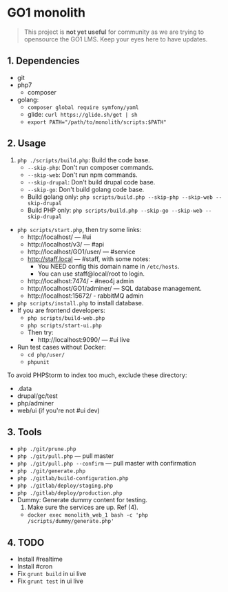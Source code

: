 GO1 monolith
====

> This project is **not yet useful** for community as we are trying to opensource the GO1 LMS.
> Keep your eyes here to have updates.

## 1. Dependencies

- git
- php7
    - composer
- golang:
    - `composer global require symfony/yaml`
    - glide: `curl https://glide.sh/get | sh`
    - `export PATH="/path/to/monolith/scripts:$PATH"`

## 2. Usage

1. `php ./scripts/build.php`: Build the code base.
    - `--skip-php`: Don't run composer commands. 
    - `--skip-web`: Don't run npm commands.
    - `--skip-drupal`: Don't build drupal code base.
    - `--skip-go`: Don't build golang code base.
    - Build golang only: `php scripts/build.php --skip-php --skip-web --skip-drupal`
    - Build PHP only: `php scripts/build.php --skip-go --skip-web --skip-drupal`
- `php scripts/start.php`, then try some links:
    - http://localhost/ — #ui
    - http://localhost/v3/ — #api
    - http://localhost/GO1/user/ — #service
    - http://staff.local — #staff, with some notes:
        - You NEED config this domain name in `/etc/hosts`.
        - You can use staff@local/root to login.
    - http://localhost:7474/ - #neo4j admin
    - http://localhost/GO1/adminer/ — SQL database management.
    - http://localhost:15672/ - rabbitMQ admin
- `php scripts/install.php` to install database.
- If you are frontend developers:
    - `php scripts/build-web.php`
    - `php scripts/start-ui.php`
    - Then try:
        - http://localhost:9090/ — #ui live
- Run test cases without Docker:
    - `cd php/user/`
    - `phpunit`

To avoid PHPStorm to index too much, exclude these directory:

- .data
- drupal/gc/test
- php/adminer
- web/ui (if you're not #ui dev)

## 3. Tools

- `php ./git/prune.php`
- `php ./git/pull.php` — pull master
- `php ./git/pull.php --confirm` — pull master with confirmation 
- `php ./git/generate.php`
- `php ./gitlab/build-configuration.php`
- `php ./gitlab/deploy/staging.php`
- `php ./gitlab/deploy/production.php`
- Dummy: Generate dummy content for testing.
    1. Make sure the services are up. Ref (4).
    - `docker exec monolith_web_1 bash -c 'php /scripts/dummy/generate.php'`

## 4. TODO

- Install #realtime
- Install #cron
- Fix `grunt build` in ui live
- Fix `grunt test` in ui live
